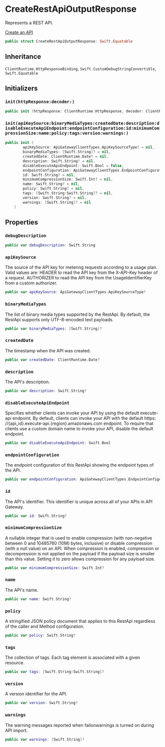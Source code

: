 # CreateRestApiOutputResponse

Represents a REST API.

<div class="seeAlso">
<a href="https:​//docs.aws.amazon.com/apigateway/latest/developerguide/how-to-create-api.html">Create an API
</div>

``` swift
public struct CreateRestApiOutputResponse: Swift.Equatable 
```

## Inheritance

`ClientRuntime.HttpResponseBinding`, `Swift.CustomDebugStringConvertible`, `Swift.Equatable`

## Initializers

### `init(httpResponse:decoder:)`

``` swift
public init (httpResponse: ClientRuntime.HttpResponse, decoder: ClientRuntime.ResponseDecoder? = nil) throws 
```

### `init(apiKeySource:binaryMediaTypes:createdDate:description:disableExecuteApiEndpoint:endpointConfiguration:id:minimumCompressionSize:name:policy:tags:version:warnings:)`

``` swift
public init (
        apiKeySource: ApiGatewayClientTypes.ApiKeySourceType? = nil,
        binaryMediaTypes: [Swift.String]? = nil,
        createdDate: ClientRuntime.Date? = nil,
        description: Swift.String? = nil,
        disableExecuteApiEndpoint: Swift.Bool = false,
        endpointConfiguration: ApiGatewayClientTypes.EndpointConfiguration? = nil,
        id: Swift.String? = nil,
        minimumCompressionSize: Swift.Int? = nil,
        name: Swift.String? = nil,
        policy: Swift.String? = nil,
        tags: [Swift.String:Swift.String]? = nil,
        version: Swift.String? = nil,
        warnings: [Swift.String]? = nil
    )
```

## Properties

### `debugDescription`

``` swift
public var debugDescription: Swift.String 
```

### `apiKeySource`

The source of the API key for metering requests according to a usage plan. Valid values are:​ HEADER to read the API key from the X-API-Key header of a request. AUTHORIZER to read the API key from the UsageIdentifierKey from a custom authorizer.

``` swift
public var apiKeySource: ApiGatewayClientTypes.ApiKeySourceType?
```

### `binaryMediaTypes`

The list of binary media types supported by the RestApi. By default, the RestApi supports only UTF-8-encoded text payloads.

``` swift
public var binaryMediaTypes: [Swift.String]?
```

### `createdDate`

The timestamp when the API was created.

``` swift
public var createdDate: ClientRuntime.Date?
```

### `description`

The API's description.

``` swift
public var description: Swift.String?
```

### `disableExecuteApiEndpoint`

Specifies whether clients can invoke your API by using the default execute-api endpoint. By default, clients can invoke your API with the default https:​//{api\_id}.execute-api.{region}.amazonaws.com endpoint. To require that clients use a custom domain name to invoke your API, disable the default endpoint.

``` swift
public var disableExecuteApiEndpoint: Swift.Bool
```

### `endpointConfiguration`

The endpoint configuration of this RestApi showing the endpoint types of the API.

``` swift
public var endpointConfiguration: ApiGatewayClientTypes.EndpointConfiguration?
```

### `id`

The API's identifier. This identifier is unique across all of your APIs in API Gateway.

``` swift
public var id: Swift.String?
```

### `minimumCompressionSize`

A nullable integer that is used to enable compression (with non-negative between 0 and 10485760 (10M) bytes, inclusive) or disable compression (with a null value) on an API. When compression is enabled, compression or decompression is not applied on the payload if the payload size is smaller than this value. Setting it to zero allows compression for any payload size.

``` swift
public var minimumCompressionSize: Swift.Int?
```

### `name`

The API's name.

``` swift
public var name: Swift.String?
```

### `policy`

A stringified JSON policy document that applies to this RestApi regardless of the caller and Method configuration.

``` swift
public var policy: Swift.String?
```

### `tags`

The collection of tags. Each tag element is associated with a given resource.

``` swift
public var tags: [Swift.String:Swift.String]?
```

### `version`

A version identifier for the API.

``` swift
public var version: Swift.String?
```

### `warnings`

The warning messages reported when failonwarnings is turned on during API import.

``` swift
public var warnings: [Swift.String]?
```
